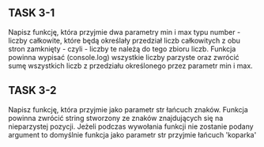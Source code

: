 ## TASK 3-1

Napisz funkcję, która przyjmie dwa parametry min i max typu number - liczby całkowite, które będą określały przedział liczb całkowitych z obu stron zamknięty - czyli - liczby te należą do tego zbioru liczb.
Funkcja powinna wypisać (console.log) wszystkie liczby parzyste oraz zwrócić sumę wszystkich liczb z przedziału określonego przez parametr min i max.

## TASK 3-2

Napisz funkcję, która przyjmie jako parametr str łańcuch znaków. Funkcja powinna zwrócić string stworzony ze znaków znajdujących się na nieparzystej pozycji. Jeżeli podczas wywołania funkcji nie zostanie podany argument to domyślnie funkcja jako parametr str przyjmie łańcuch 'koparka'